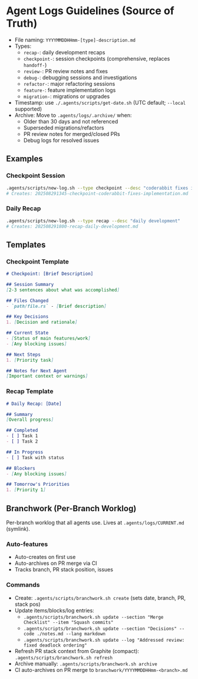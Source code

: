 # Agent Logs Guidelines (Source of Truth)

- File naming: `YYYYMMDDHHmm-[type]-description.md`
- Types:
  - `recap-`: daily development recaps
  - `checkpoint-`: session checkpoints (comprehensive, replaces `handoff-`)
  - `review-`: PR review notes and fixes
  - `debug-`: debugging sessions and investigations
  - `refactor-`: major refactoring sessions
  - `feature-`: feature implementation logs
  - `migration-`: migrations or upgrades
- Timestamp: use `./.agents/scripts/get-date.sh` (UTC default; `--local` supported)
- Archive: Move to `.agents/logs/.archive/` when:
  - Older than 30 days and not referenced
  - Superseded migrations/refactors
  - PR review notes for merged/closed PRs
  - Debug logs for resolved issues

## Examples

### Checkpoint Session
```bash
.agents/scripts/new-log.sh --type checkpoint --desc "coderabbit fixes implementation"
# Creates: 202508291345-checkpoint-coderabbit-fixes-implementation.md
```

### Daily Recap
```bash
.agents/scripts/new-log.sh --type recap --desc "daily development"
# Creates: 202508291800-recap-daily-development.md
```

## Templates

### Checkpoint Template
```markdown
# Checkpoint: [Brief Description]

## Session Summary
[2-3 sentences about what was accomplished]

## Files Changed
- `path/file.rs` - [Brief description]

## Key Decisions
1. [Decision and rationale]

## Current State
- [Status of main features/work]
- [Any blocking issues]

## Next Steps
1. [Priority task]

## Notes for Next Agent
[Important context or warnings]
```

### Recap Template
```markdown
# Daily Recap: [Date]

## Summary
[Overall progress]

## Completed
- [ ] Task 1
- [ ] Task 2

## In Progress
- [ ] Task with status

## Blockers
- [Any blocking issues]

## Tomorrow's Priorities
1. [Priority 1]
```

## Branchwork (Per-Branch Worklog)

Per-branch worklog that all agents use. Lives at `.agents/logs/CURRENT.md` (symlink).

### Auto-features
- Auto-creates on first use
- Auto-archives on PR merge via CI
- Tracks branch, PR stack position, issues

### Commands
- Create: `.agents/scripts/branchwork.sh create` (sets date, branch, PR, stack pos)
- Update items/blocks/log entries:
  - `.agents/scripts/branchwork.sh update --section "Merge Checklist" --item "Squash commits"`
  - `.agents/scripts/branchwork.sh update --section "Decisions" --code ./notes.md --lang markdown`
  - `.agents/scripts/branchwork.sh update --log "Addressed review: fixed deadlock ordering"`
- Refresh PR stack context from Graphite (compact): `.agents/scripts/branchwork.sh refresh`
- Archive manually: `.agents/scripts/branchwork.sh archive`
- CI auto-archives on PR merge to `branchwork/YYYYMMDDHHmm-<branch>.md`